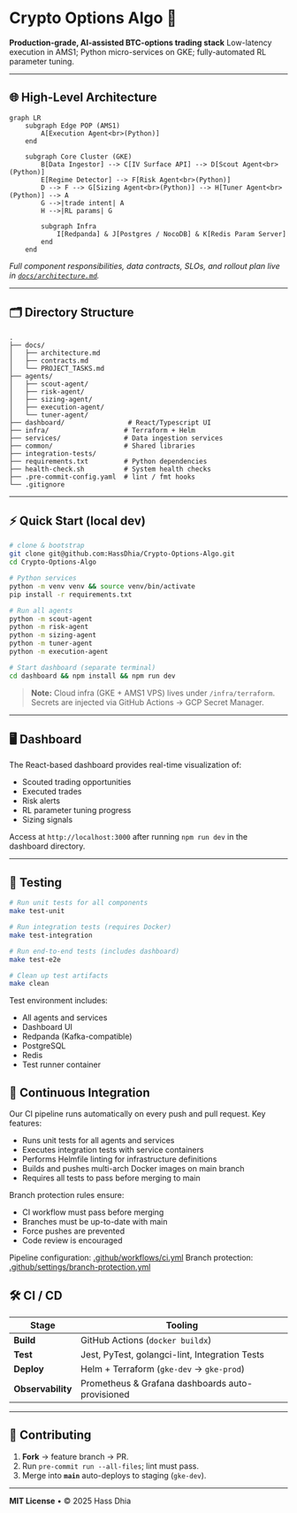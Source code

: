 # Crypto Options Algo 🚀

**Production-grade, AI-assisted BTC-options trading stack**
Low-latency execution in AMS1; Python micro-services on GKE; fully-automated RL parameter tuning.

---

## 🌐 High-Level Architecture

```mermaid
graph LR
    subgraph Edge POP (AMS1)
        A[Execution Agent<br>(Python)]
    end

    subgraph Core Cluster (GKE)
        B[Data Ingestor] --> C[IV Surface API] --> D[Scout Agent<br>(Python)]
        E[Regime Detector] --> F[Risk Agent<br>(Python)]
        D --> F --> G[Sizing Agent<br>(Python)] --> H[Tuner Agent<br>(Python)] --> A
        G -->|trade intent| A
        H -->|RL params| G

        subgraph Infra
            I[Redpanda] & J[Postgres / NocoDB] & K[Redis Param Server]
        end
    end
```

*Full component responsibilities, data contracts, SLOs, and rollout plan live in [`docs/architecture.md`](docs/architecture.md).*

---

## 🗂 Directory Structure

```
.
├── docs/
│   ├── architecture.md
│   ├── contracts.md
│   └── PROJECT_TASKS.md
├── agents/
│   ├── scout-agent/
│   ├── risk-agent/
│   ├── sizing-agent/
│   ├── execution-agent/
│   └── tuner-agent/
├── dashboard/                # React/Typescript UI
├── infra/                   # Terraform + Helm
├── services/                # Data ingestion services
├── common/                  # Shared libraries
├── integration-tests/
├── requirements.txt         # Python dependencies
├── health-check.sh          # System health checks
├── .pre-commit-config.yaml  # lint / fmt hooks
└── .gitignore
```

---

## ⚡ Quick Start (local dev)

```bash
# clone & bootstrap
git clone git@github.com:HassDhia/Crypto-Options-Algo.git
cd Crypto-Options-Algo

# Python services
python -m venv venv && source venv/bin/activate
pip install -r requirements.txt

# Run all agents
python -m scout-agent
python -m risk-agent
python -m sizing-agent
python -m tuner-agent
python -m execution-agent

# Start dashboard (separate terminal)
cd dashboard && npm install && npm run dev
```

> **Note:** Cloud infra (GKE + AMS1 VPS) lives under `/infra/terraform`.
> Secrets are injected via GitHub Actions → GCP Secret Manager.

---

## 🖥 Dashboard

The React-based dashboard provides real-time visualization of:
- Scouted trading opportunities
- Executed trades
- Risk alerts
- RL parameter tuning progress
- Sizing signals

Access at `http://localhost:3000` after running `npm run dev` in the dashboard directory.

---

## 🧪 Testing

```bash
# Run unit tests for all components
make test-unit

# Run integration tests (requires Docker)
make test-integration

# Run end-to-end tests (includes dashboard)
make test-e2e

# Clean up test artifacts
make clean
```

Test environment includes:
- All agents and services
- Dashboard UI
- Redpanda (Kafka-compatible)
- PostgreSQL
- Redis
- Test runner container

## 🔁 Continuous Integration

Our CI pipeline runs automatically on every push and pull request. Key features:
- Runs unit tests for all agents and services
- Executes integration tests with service containers
- Performs Helmfile linting for infrastructure definitions
- Builds and pushes multi-arch Docker images on main branch
- Requires all tests to pass before merging to main

Branch protection rules ensure:
- CI workflow must pass before merging
- Branches must be up-to-date with main
- Force pushes are prevented
- Code review is encouraged

Pipeline configuration: [.github/workflows/ci.yml](.github/workflows/ci.yml)
Branch protection: [.github/settings/branch-protection.yml](.github/settings/branch-protection.yml)

## 🛠 CI / CD

| Stage             | Tooling                                          |
| ----------------- | ------------------------------------------------ |
| **Build**         | GitHub Actions (`docker buildx`)                 |
| **Test**          | Jest, PyTest, golangci-lint, Integration Tests   |
| **Deploy**        | Helm + Terraform (`gke-dev` → `gke-prod`)        |
| **Observability** | Prometheus & Grafana dashboards auto-provisioned |

---

## 🤝 Contributing

1. **Fork** → feature branch → PR.
2. Run `pre-commit run --all-files`; lint must pass.
3. Merge into **`main`** auto-deploys to staging (`gke-dev`).

---

**MIT License** • © 2025 Hass Dhia
